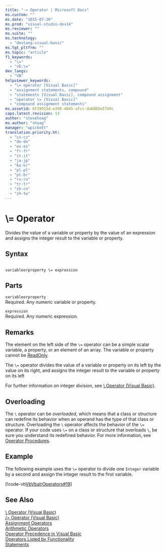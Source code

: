 ```yaml
---
title: "-= Operator | Microsoft Docs"
ms.custom: ""
ms.date: "2015-07-20"
ms.prod: "visual-studio-dev14"
ms.reviewer: ""
ms.suite: ""
ms.technology: 
  - "devlang-visual-basic"
ms.tgt_pltfrm: ""
ms.topic: "article"
f1_keywords: 
  - "\="
  - "vb.\="
dev_langs: 
  - "VB"
helpviewer_keywords: 
  - "\= operator [Visual Basic]"
  - "assignment statements, compound"
  - "statements [Visual Basic], compound assignment"
  - "operator \= [Visual Basic]"
  - "compound assignment statements"
ms.assetid: 6f39915d-e398-4045-afcc-da6885e57b9c
caps.latest.revision: 13
author: "stevehoag"
ms.author: "shoag"
manager: "wpickett"
translation.priority.ht: 
  - "cs-cz"
  - "de-de"
  - "es-es"
  - "fr-fr"
  - "it-it"
  - "ja-jp"
  - "ko-kr"
  - "pl-pl"
  - "pt-br"
  - "ru-ru"
  - "tr-tr"
  - "zh-cn"
  - "zh-tw"
---
```

# \\= Operator
Divides the value of a variable or property by the value of an expression and assigns the integer result to the variable or property.  
  
## Syntax  
  
```  
  
variableorproperty \= expression  
```  
  
## Parts  
 `variableorproperty`  
 Required. Any numeric variable or property.  
  
 `expression`  
 Required. Any numeric expression.  
  
## Remarks  
 The element on the left side of the `\=` operator can be a simple scalar variable, a property, or an element of an array. The variable or property cannot be [ReadOnly](../../../visual-basic/language-reference/modifiers/readonly.md).  
  
 The `\=` operator divides the value of a variable or property on its left by the value on its right, and assigns the integer result to the variable or property on its left  
  
 For further information on integer division, see [\ Operator (Visual Basic)](../../../visual-basic/language-reference/operators/integer-division-operator.md).  
  
## Overloading  
 The `\` operator can be *overloaded*, which means that a class or structure can redefine its behavior when an operand has the type of that class or structure. Overloading the `\` operator affects the behavior of the `\=` operator. If your code uses `\=` on a class or structure that overloads `\`, be sure you understand its redefined behavior. For more information, see [Operator Procedures](../../../visual-basic/language-reference/procedures/operator-procedures.md).  
  
## Example  
 The following example uses the `\=` operator to divide one `Integer` variable by a second and assign the integer result to the first variable.  
  
 [!code-vb[VbVbalrOperators#19](../../../visual-basic/language-reference/operators/codesnippet/VisualBasic/subtraction-assignment-operator_1.vb)]  
  
## See Also  
 [\ Operator (Visual Basic)](../../../visual-basic/language-reference/operators/integer-division-operator.md)   
 [/= Operator (Visual Basic)](../../../visual-basic/language-reference/operators/floating-point-division-assignment-operator.md)   
 [Assignment Operators](../../../visual-basic/language-reference/operators/assignment-operators.md)   
 [Arithmetic Operators](../../../visual-basic/language-reference/operators/arithmetic-operators.md)   
 [Operator Precedence in Visual Basic](../../../visual-basic/language-reference/operators/operator-precedence.md)   
 [Operators Listed by Functionality](../../../visual-basic/language-reference/operators/operators-listed-by-functionality.md)   
 [Statements](../../../visual-basic/programming-guide/language-features/statements.md)